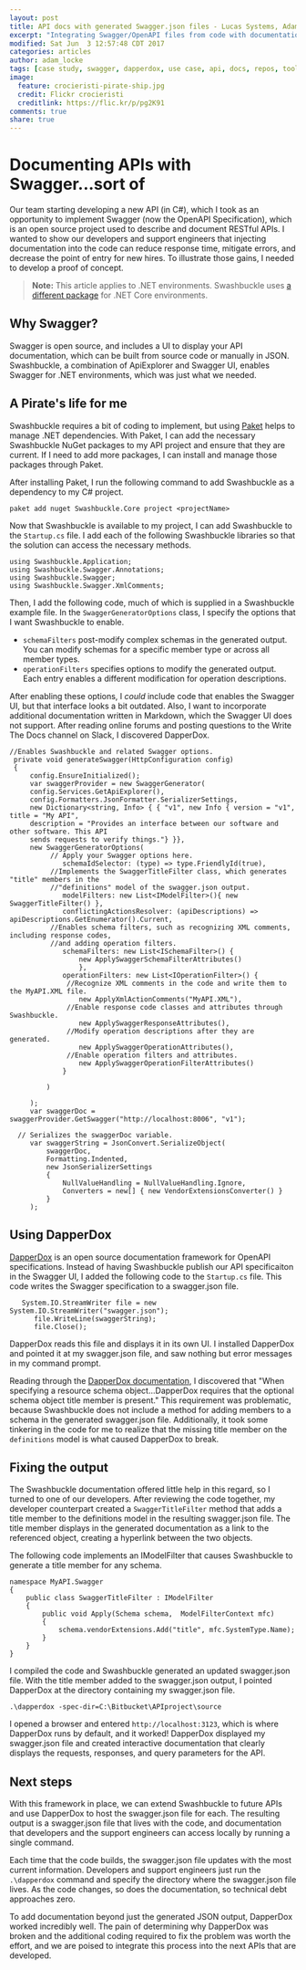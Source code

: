 ```yaml
---
layout: post
title: API docs with generated Swagger.json files - Lucas Systems, Adam Locke
excerpt: "Integrating Swagger/OpenAPI files from code with documentation."
modified: Sat Jun  3 12:57:48 CDT 2017
categories: articles
author: adam_locke
tags: [case study, swagger, dapperdox, use case, api, docs, repos, tools]
image:
  feature: crocieristi-pirate-ship.jpg
  credit: Flickr crocieristi
  creditlink: https://flic.kr/p/pg2K91
comments: true
share: true
---
```


# Documenting APIs with Swagger...sort of

Our team starting developing a new API (in C#), which I took as an opportunity to implement Swagger (now the OpenAPI Specification), which is an open source project used to describe and document RESTful APIs. I wanted to show our developers and support engineers that injecting documentation into the code can reduce response time, mitigate errors, and decrease the point of entry for new hires. To illustrate those gains, I needed to develop a proof of concept.

> **Note:** This article applies to .NET environments. Swashbuckle uses [a different package](https://github.com/domaindrivendev/Swashbuckle.AspNetCore) for .NET Core environments.

## Why Swagger?

Swagger is open source, and includes a UI to display your API documentation, which can be built from source code or manually in JSON. Swashbuckle, a combination of ApiExplorer and Swagger UI, enables Swagger for .NET environments, which was just what we needed.

## A Pirate's life for me

Swashbuckle requires a bit of coding to implement, but using [Paket](https://fsprojects.github.io/Paket/) helps to manage .NET dependencies. With Paket, I can add the necessary Swashbuckle NuGet packages to my API project and ensure that they are current. If I need to add more packages, I can install and manage those packages through Paket.

After installing Paket, I run the following command to add Swashbuckle as a dependency to my C# project.

```
paket add nuget Swashbuckle.Core project <projectName>
```

Now that Swashbuckle is available to my project, I can add Swashbuckle to the ```Startup.cs``` file. I add each of the following Swashbuckle libraries so that the solution can access the necessary methods.

```
using Swashbuckle.Application;
using Swashbuckle.Swagger.Annotations;
using Swashbuckle.Swagger;
using Swashbuckle.Swagger.XmlComments;
```

Then, I add the following code, much of which is supplied in a Swashbuckle example file. In the ```SwaggerGeneratorOptions``` class, I specify the options that I want Swashbuckle to enable.
* ```schemaFilters``` post-modify complex schemas in the generated output. You can modify schemas for a specific member type or across all member types.
* ```operationFilters``` specifies options to modify the generated output. Each entry enables a different modification for operation descriptions.

After enabling these options, I *could* include code that enables the Swagger UI, but that interface looks a bit outdated. Also, I want to incorporate additional documentation written in Markdown, which the Swagger UI does not support. After reading online forums and posting questions to the Write The Docs channel on Slack, I discovered DapperDox.

```
//Enables Swashbuckle and related Swagger options.
 private void generateSwagger(HttpConfiguration config)
 {
     config.EnsureInitialized();
     var swaggerProvider = new SwaggerGenerator(
     config.Services.GetApiExplorer(),
     config.Formatters.JsonFormatter.SerializerSettings,
     new Dictionary<string, Info> { { "v1", new Info { version = "v1", title = "My API",
     description = "Provides an interface between our software and other software. This API
     sends requests to verify things."} }},
     new SwaggerGeneratorOptions(
          // Apply your Swagger options here.
             schemaIdSelector: (type) => type.FriendlyId(true),
          //Implements the SwaggerTitleFilter class, which generates "title" members in the
          //"definitions" model of the swagger.json output.
             modelFilters: new List<IModelFilter>(){ new SwaggerTitleFilter() },
             conflictingActionsResolver: (apiDescriptions) => apiDescriptions.GetEnumerator().Current,
          //Enables schema filters, such as recognizing XML comments, including response codes,
          //and adding operation filters.
             schemaFilters: new List<ISchemaFilter>() {
                 new ApplySwaggerSchemaFilterAttributes()
                 },
             operationFilters: new List<IOperationFilter>() {
              //Recognize XML comments in the code and write them to the MyAPI.XML file.
                 new ApplyXmlActionComments("MyAPI.XML"),
              //Enable response code classes and attributes through Swashbuckle.
                 new ApplySwaggerResponseAttributes(),
              //Modify operation descriptions after they are generated.
                 new ApplySwaggerOperationAttributes(),
              //Enable operation filters and attributes.
                 new ApplySwaggerOperationFilterAttributes()
             }

         )

     );
     var swaggerDoc = swaggerProvider.GetSwagger("http://localhost:8006", "v1");

  // Serializes the swaggerDoc variable.
     var swaggerString = JsonConvert.SerializeObject(
         swaggerDoc,
         Formatting.Indented,
         new JsonSerializerSettings
         {
             NullValueHandling = NullValueHandling.Ignore,
             Converters = new[] { new VendorExtensionsConverter() }
         }
     );

```
## Using DapperDox

[DapperDox](http://dapperdox.io/) is an open source documentation framework for OpenAPI specifications. Instead of having Swashbuckle publish our API specificaiton in the Swagger UI, I added the following code to the ```Startup.cs``` file. This code writes the Swagger specification to a swagger.json file.

```
   System.IO.StreamWriter file = new System.IO.StreamWriter("swagger.json");
      file.WriteLine(swaggerString);
      file.Close();
```

DapperDox reads this file and displays it in its own UI. I installed DapperDox and pointed it at my swagger.json file, and saw nothing but error messages in my command prompt.

Reading through the [DapperDox documentation](http://dapperdox.io/docs/spec-resource-definitions), I discovered that "When specifying a resource schema object...DapperDox requires that the optional schema object title member is present." This requirement was problematic, because Swashbuckle does not include a method for adding members to a schema in the generated swagger.json file. Additionally, it took some tinkering in the code for me to realize that the missing title member on the ```definitions``` model is what caused DapperDox to break.

## Fixing the output

The Swashbuckle documentation offered little help in this regard, so I turned to one of our developers. After reviewing the code together, my developer counterpart created a ```SwaggerTitleFilter``` method that adds a title member to the definitions model in the resulting swagger.json file. The title member displays in the generated documentation as a link to the referenced object, creating a hyperlink between the two objects.

The following code implements an IModelFilter that causes Swashbuckle to generate a title member for any schema.

```
namespace MyAPI.Swagger
{
    public class SwaggerTitleFilter : IModelFilter
    {
        public void Apply(Schema schema,  ModelFilterContext mfc)
        {
            schema.vendorExtensions.Add("title", mfc.SystemType.Name);
        }
    }
}
```
I compiled the code and Swashbuckle generated an updated swagger.json file. With the title member added to the swagger.json output, I pointed DapperDox at the directory containing my swagger.json file.

```
.\dapperdox -spec-dir=C:\Bitbucket\APIproject\source
```

I opened a browser and entered ```http://localhost:3123```, which is where DapperDox runs by default, and it worked! DapperDox displayed my swagger.json file and created interactive documentation that clearly displays the requests, responses, and query parameters for the API.

## Next steps

With this framework in place, we can extend Swashbuckle to future APIs and use DapperDox to host the swagger.json file for each. The resulting output is a swagger.json file that lives with the code, and documentation that developers and the support engineers can access locally by running a single command.

Each time that the code builds, the swagger.json file updates with the most current information. Developers and support engineers just run the ```.\dapperdox``` command and specify the directory where the swagger.json file lives. As the code changes, so does the documentation, so technical debt approaches zero.

To add documentation beyond just the generated JSON output, DapperDox worked incredibly well. The pain of determining why DapperDox was broken and the additional coding required to fix the problem was worth the effort, and we are poised to integrate this process into the next APIs that are developed.
